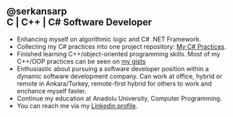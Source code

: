 @serkansarp<br>
C | C++ | C# Software Developer
---
- Enhancing myself on algorithmic logic and C# .NET Framework.
- Collecting my C# practices into one project repository: [My C# Practices].
- Finished learning C++/object-oriented programming skills. Most of my C++/OOP practices can be seen on [my gists]</a>
- Enthusiastic about pursuing a software developer position within a dynamic software development company. Can work at office, hybrid or remote in Ankara/Turkey, remote-first hybrid for others to work and enchance myself faster.
- Continue my education at Anadolu University, Computer Programming.
- You can reach me via my [Linkedin profile].

[My C# Practices]: <https://github.com/serkansarp/C-Sharp-Pratiklerim>
[my gists]: <https://gist.github.com/serkansarp>
[Linkedin profile]: <https://www.linkedin.com/in/serkansarp>

<!---
serkansarp/serkansarp is a ✨ special ✨ repository because its `README.md` (this file) appears on your GitHub profile.
You can click the Preview link to take a look at your changes.
--->
